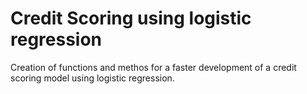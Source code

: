 # Credit Scoring using logistic regression
Creation of functions and methos for a faster development of a credit scoring model using logistic regression.
